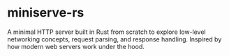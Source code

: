 # miniserve-rs
A minimal HTTP server built in Rust from scratch to explore low-level networking concepts, request parsing, and response handling. Inspired by how modern web servers work under the hood.
